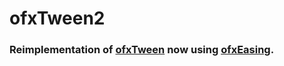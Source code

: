 # ofxTween2

### Reimplementation of [ofxTween](https://github.com/arturoc/ofxTween) now using [ofxEasing](https://github.com/arturoc/ofxEasing).
